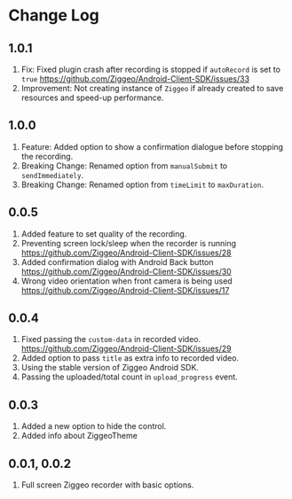 # Change Log

## 1.0.1

1. Fix: Fixed plugin crash after recording is stopped if `autoRecord` is set to `true` https://github.com/Ziggeo/Android-Client-SDK/issues/33
2. Improvement: Not creating instance of `Ziggeo` if already created to save resources and speed-up performance.

## 1.0.0

1. Feature: Added option to show a confirmation dialogue before stopping the recording.
2. Breaking Change: Renamed option from `manualSubmit` to `sendImmediately`.
3. Breaking Change: Renamed option from `timeLimit` to `maxDuration`.

## 0.0.5

1. Added feature to set quality of the recording.
2. Preventing screen lock/sleep when the recorder is running https://github.com/Ziggeo/Android-Client-SDK/issues/28
3. Added confirmation dialog with Android Back button https://github.com/Ziggeo/Android-Client-SDK/issues/30
4. Wrong video orientation when front camera is being used https://github.com/Ziggeo/Android-Client-SDK/issues/17

## 0.0.4

1. Fixed passing the `custom-data` in recorded video. https://github.com/Ziggeo/Android-Client-SDK/issues/29
2. Added option to pass `title` as extra info to recorded video.
3. Using the stable version of Ziggeo Android SDK.
4. Passing the uploaded/total count in `upload_progress` event.

## 0.0.3

1. Added a new option to hide the control.
2. Added info about ZiggeoTheme

## 0.0.1, 0.0.2

1. Full screen Ziggeo recorder with basic options.

